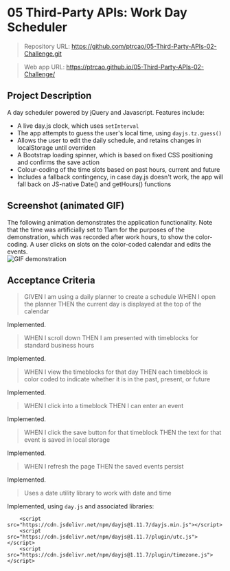 # 05 Third-Party APIs: Work Day Scheduler

> Repository URL: https://github.com/ptrcao/05-Third-Party-APIs-02-Challenge.git

> Web app URL: https://ptrcao.github.io/05-Third-Party-APIs-02-Challenge/

## Project Description

A day scheduler powered by jQuery and Javascript.  Features include:
* A live day.js clock, which uses `setInterval`
* The app attempts to guess the user's local time, using `dayjs.tz.guess()`
* Allows the user to edit the daily schedule, and retains changes in localStorage until overriden
* A Bootstrap loading spinner, which is based on fixed CSS positioning and confirms the save action
* Colour-coding of the time slots based on past hours, current and future
* Includes a fallback contingency, in case day.js doesn't work, the app will fall back on JS-native Date() and getHours() functions


## Screenshot (animated GIF)

The following animation demonstrates the application functionality.
Note that the time was artificially set to 11am for the purposes of the demonstration, which was recorded after work hours, to show the color-coding.
A user clicks on slots on the color-coded calendar and edits the events.
<img style="display:block;" src="./Assets/Work Schedule_ Dec 15, 2022 11_39 PM.gif" alt="GIF demonstration">


## Acceptance Criteria


> GIVEN I am using a daily planner to create a schedule
> WHEN I open the planner
> THEN the current day is displayed at the top of the calendar

Implemented.

> WHEN I scroll down
> THEN I am presented with timeblocks for standard business hours

Implemented.

> WHEN I view the timeblocks for that day
> THEN each timeblock is color coded to indicate whether it is in the past, present, or future

Implemented.

> WHEN I click into a timeblock
> THEN I can enter an event

Implemented.

> WHEN I click the save button for that timeblock
> THEN the text for that event is saved in local storage

Implemented.

> WHEN I refresh the page
> THEN the saved events persist

Implemented.

> Uses a date utility library to work with date and time

Implemented, using `day.js` and associated libraries:

```
    <script src="https://cdn.jsdelivr.net/npm/dayjs@1.11.7/dayjs.min.js"></script>
    <script src="https://cdn.jsdelivr.net/npm/dayjs@1.11.7/plugin/utc.js"></script>
    <script src="https://cdn.jsdelivr.net/npm/dayjs@1.11.7/plugin/timezone.js"></script>

```